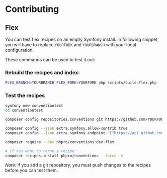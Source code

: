 # Contributing

## Flex

You can test flex recipes on an empty Symfony install.
In following snippet, you will have to replace `YOURFORK` and `YOURBRANCH` with your local configuration.

These commands can be used to test it out:

### Rebuild the recipes and index:
```bash
FLEX_BRANCH=YOURBRANCH FLEX_FORK=YOURFORK php scripts/build-flex.php
```

### Test the recipes

```bash
symfony new conventiontest
cd conventiontest

composer config repositories.conventions git https://github.com/YOURFORK/conventions.git

composer config --json extra.symfony.allow-contrib true
composer config --json extra.symfony.endpoint '["https://api.github.com/repos/YOURFORK/conventions/contents/index.json?ref=YOURBRANCH", "flex://defaults"]'

composer require --dev phpro/conventions:dev-flex

# If you want to rerun a recipe:
composer recipes:install phpro/conventions --force -v
```

*Note*: If you add a git repository, you must push changes to the recipes before you can test them.
